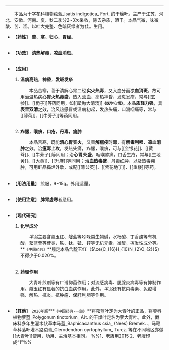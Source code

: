 ---

&emsp;&emsp;本品为十字花科植物菘蓝_Isatis indigotica_ Fort. 的干燥叶。主产于江苏、河北、安徽、河南。夏、秋二季分2~3次采收，除去杂质，晒干。本品气微，味微酸、苦、涩。以叶大完整、色暗灰绿者为佳。生用。

- 【**药性**】
	**苦**、**寒**。**归心**、**胃经**。<br></br>

- 【**功效**】
	**清热解毒**，**凉血消斑**。<br></br>

- 【**应用**】
	1. **温病高热**，**神昏**，**发斑发疹**
		
		&emsp;&emsp;本品苦寒，善于清解心胃二经**实火热毒**，又入血分而**凉血消斑**，故可用治温热病**心胃火热毒盛**，热入营血，高热神昏，发斑发疹，常与[[玄参]]、[[栀子]]等药同用，如[[犀角大清汤]]**`《医学心悟》`**。本品**质轻力强**，具**表里双清**之效，治风热感冒或温病初起，发热头痛，口渴咽痛等，常与[[薄荷]]、[[牛蒡子]]等药同用。<br></br>
	
	2. **痄腮**，**喉痹**，**口疮**，**丹毒**，**痈肿**
		
		&emsp;&emsp;本品苦寒，既能**清心胃实火**，又善**解瘟疫时毒**，有**解毒利咽**<dfn>、</dfn>**凉血消肿**之效。治**瘟毒上攻**，发热头痛，痄腮，喉痹，可与[[金银花]]、[[黄芩]]、[[牛蒡子]]等同用；治**心胃火盛**，咽喉肿痛，口舌生疮，常与[[生地黄]]、[[大黄]]、[[升麻]]等同用；治**血热毒盛**，丹毒红肿，以及热毒痈肿，可用鲜品捣烂外敷，或配[[蒲公英]]、[[紫花地丁]]、[[重楼]]等药。<br></br>

- 【**用法用量**】
	煎服，9~15g。外用适量。<br></br>

- 【**使用注意**】
	**脾胃虚寒**者忌用。<br></br>

- 【**现代研究**】
	1. **化学成分**
		
		&emsp;&emsp;<dfn>本品</dfn>主要含靛玉红、靛蓝等吲哚类生物碱，水杨酸、丁香酸等有机酸，菘蓝苷等苷类，铁、钛、锰、锌等无机元素，甾醇，挥发性成分等。**`《中国药典》`**规定本品含靛玉红（$\ce{C_{16}H_{10}N_{2}O_{2}}$）不得少于0.020%。<br></br>
	
	2. **药理作用**
		
		&emsp;&emsp;大青叶煎剂等有广谱抑菌作用；对流感病毒、腮腺炎病毒等有抑制作用。靛玉红有显著的抗白血病作用。此外，<dfn>本品</dfn>还有抗内毒素、免疫增强、解热、抗炎、抗肿瘤、保肝利胆等作用。<br></br>


- 【**其他**】
	`2020年版`<dfn>\*</dfn>**`《中国药典·一部》`**将菘蓝叶定为大青叶的正品，将蓼科植物蓼蓝_Po<dfn>*l*</dfn>ygonum tinctorium_ Ait. 的干燥叶定名为蓼大青叶。此外，爵床科多年生灌木状草本马蓝_Baphicacanthus csia_ (Nees) Bremek. 、马鞭草科落叶灌木路边青_Clerodendron cyrtophyllum_ Turcz. 等在不同地区亦做[[大青叶]]使用，功用、主治基本相同。
	%%1、老版用2015
	2、老版印成“1”%%

